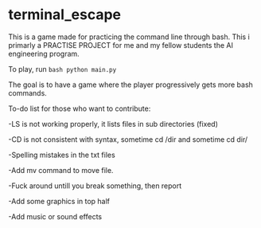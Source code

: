 # terminal_escape
This is a game made for practicing the command line through bash.
This i primarly a PRACTISE PROJECT for me and my fellow students the AI engineering program.  

To play, run ```bash python main.py ```

The goal is to have a game where the player progressively gets more bash commands.

To-do list for those who want to contribute:

-LS is not working properly, it lists files in sub directories (fixed)

-CD is not consistent with syntax, sometime cd /dir and sometime cd dir/

-Spelling mistakes in the txt files

-Add mv command to move file.

-Fuck around untill you break something, then report

-Add some graphics in top half

-Add music or sound effects
